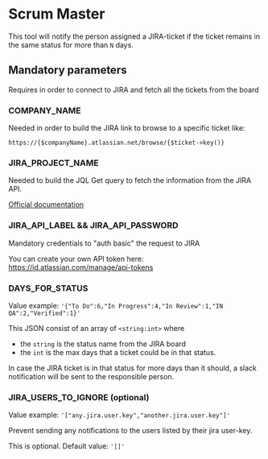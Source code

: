 # Scrum Master

This tool will notify the person assigned a JIRA-ticket if the ticket remains in the same status for more than `N` days.

## Mandatory parameters

Requires in order to connect to JIRA and fetch all the tickets from the board

### COMPANY_NAME

Needed in order to build the JIRA link to browse to a specific ticket like:

`https://{$companyName}.atlassian.net/browse/{$ticket->key()}`

### JIRA_PROJECT_NAME

Needed to build the JQL Get query to fetch the information from the JIRA API.

[Official documentation](https://confluence.atlassian.com/jirasoftwarecloud/advanced-searching-764478330.html)

### JIRA_API_LABEL && JIRA_API_PASSWORD

Mandatory credentials to "auth basic" the request to JIRA

You can create your own API token here: https://id.atlassian.com/manage/api-tokens

### DAYS_FOR_STATUS

Value example: `'{"To Do":6,"In Progress":4,"In Review":1,"IN QA":2,"Verified":1}'`

This JSON consist of an array of `<string:int>` where

* the `string` is the status name from the JIRA board
* the `int` is the max days that a ticket could be in that status.

In case the JIRA ticket is in that status for more days than it should,
a slack notification will be sent to the responsible person.

### JIRA_USERS_TO_IGNORE (optional)

Value example: `'["any.jira.user.key","another.jira.user.key"]'`

Prevent sending any notifications to the users listed by their jira user-key.

This is optional. Default value: `'[]'`
